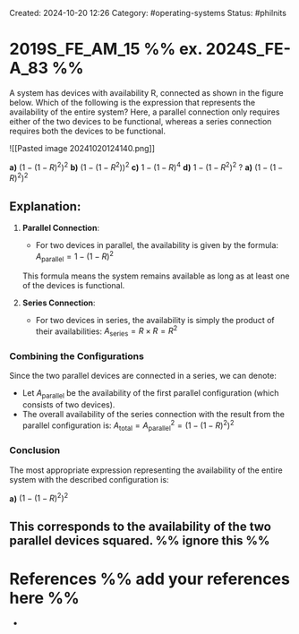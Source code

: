Created: 2024-10-20 12:26
Category: #operating-systems 
Status: #philnits



# 2019S_FE_AM_15 %% ex. 2024S_FE-A_83 %%

A system has devices with availability R, connected as shown in the figure below. Which of the following is the expression that represents the availability of the entire system? Here, a parallel connection only requires either of the two devices to be functional, whereas a series connection requires both the devices to be functional.

![[Pasted image 20241020124140.png]]

**a)** $(1- (1-R)^2 )^2$ 
**b)** $(1- (1-R^2))^2$ 
**c)** $1- (1-R)^4$
**d)** $1- (1-R^2)^2$
?
**a)** $(1- (1-R)^2 )^2$ 
## **Explanation:**

1. **Parallel Connection**:
    - For two devices in parallel, the availability is given by the formula: 
	    $A_{\text{parallel}} = 1 - (1 - R)^2$
    
    This formula means the system remains available as long as at least one of the devices is functional.
    
2. **Series Connection**:
    
    - For two devices in series, the availability is simply the product of their availabilities: 
	    $A_{\text{series}} = R \times R = R^2$
### Combining the Configurations

Since the two parallel devices are connected in a series, we can denote:

- Let $A_{\text{parallel}}$ be the availability of the first parallel configuration (which consists of two devices).
- The overall availability of the series connection with the result from the parallel configuration is: $A_{\text{total}} = A_{\text{parallel}}^2 = \left(1 - (1 - R)^2\right)^2$
### **Conclusion**

The most appropriate expression representing the availability of the entire system with the described configuration is:

**a)** $(1- (1-R)^2 )^2$ 

This corresponds to the availability of the two parallel devices squared.
%% ignore this %%
---









# References %% add your references here %%
- 